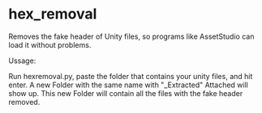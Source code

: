 # hex_removal
Removes the fake header of Unity files, so programs like AssetStudio can load it without problems.


Ussage: 

Run hexremoval.py, paste the folder that contains your unity files, and hit enter.
A new Folder with the same name with "_Extracted" Attached will show up.
This new Folder will contain all the files with the fake header removed.

